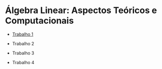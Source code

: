 # Álgebra Linear: Aspectos Teóricos e Computacionais

- [Trabalho 1]()


- Trabalho 2


- Trabalho 3


- Trabalho 4
